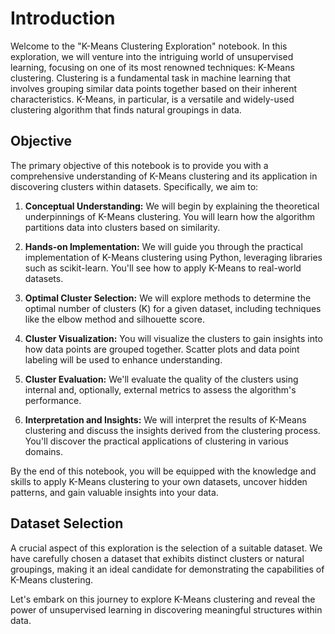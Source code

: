 # Introduction

Welcome to the "K-Means Clustering Exploration" notebook. In this exploration, we will venture into the intriguing world of unsupervised learning, focusing on one of its most renowned techniques: K-Means clustering. Clustering is a fundamental task in machine learning that involves grouping similar data points together based on their inherent characteristics. K-Means, in particular, is a versatile and widely-used clustering algorithm that finds natural groupings in data.

## Objective

The primary objective of this notebook is to provide you with a comprehensive understanding of K-Means clustering and its application in discovering clusters within datasets. Specifically, we aim to:

1. **Conceptual Understanding:** We will begin by explaining the theoretical underpinnings of K-Means clustering. You will learn how the algorithm partitions data into clusters based on similarity.

2. **Hands-on Implementation:** We will guide you through the practical implementation of K-Means clustering using Python, leveraging libraries such as scikit-learn. You'll see how to apply K-Means to real-world datasets.

3. **Optimal Cluster Selection:** We will explore methods to determine the optimal number of clusters (K) for a given dataset, including techniques like the elbow method and silhouette score.

4. **Cluster Visualization:** You will visualize the clusters to gain insights into how data points are grouped together. Scatter plots and data point labeling will be used to enhance understanding.

5. **Cluster Evaluation:** We'll evaluate the quality of the clusters using internal and, optionally, external metrics to assess the algorithm's performance.

6. **Interpretation and Insights:** We will interpret the results of K-Means clustering and discuss the insights derived from the clustering process. You'll discover the practical applications of clustering in various domains.

By the end of this notebook, you will be equipped with the knowledge and skills to apply K-Means clustering to your own datasets, uncover hidden patterns, and gain valuable insights into your data.

## Dataset Selection

A crucial aspect of this exploration is the selection of a suitable dataset. We have carefully chosen a dataset that exhibits distinct clusters or natural groupings, making it an ideal candidate for demonstrating the capabilities of K-Means clustering.

Let's embark on this journey to explore K-Means clustering and reveal the power of unsupervised learning in discovering meaningful structures within data.

